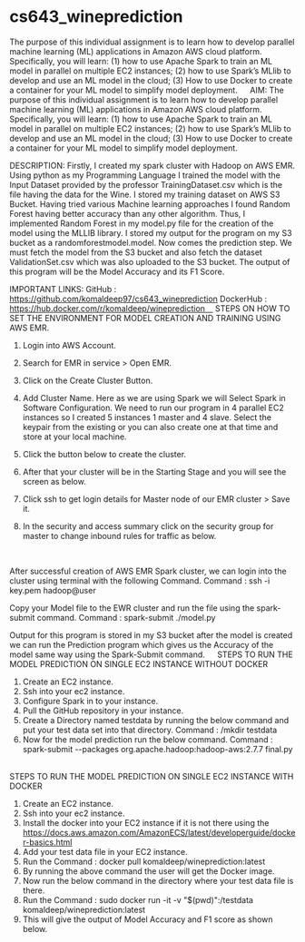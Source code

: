 # cs643_wineprediction
The purpose of this individual assignment is to learn how to develop parallel machine learning (ML) applications in Amazon AWS cloud platform. Specifically, you will learn: (1) how to use Apache Spark to train an ML model in parallel on multiple EC2 instances; (2) how to use Spark’s MLlib to develop and use an ML model in the cloud; (3) How to use Docker to create a container for your ML model to simplify model deployment.
 
AIM: 
The purpose of this individual assignment is to learn how to develop parallel machine learning (ML) applications in Amazon AWS cloud platform. Specifically, you will learn: (1) how to use Apache Spark to train an ML model in parallel on multiple EC2 instances; (2) how to use Spark’s MLlib to develop and use an ML model in the cloud; (3) How to use Docker to create a container for your ML model to simplify model deployment. 

DESCRIPTION: 
Firstly, I created my spark cluster with Hadoop on AWS EMR. Using python as my Programming Language I trained the model with the Input Dataset provided by the professor TrainingDataset.csv which is the file having the data for the Wine. I stored my training dataset on AWS S3 Bucket. Having tried various Machine learning approaches I found Random Forest having better accuracy than any other algorithm. Thus, I implemented Random Forest in my model.py file for the creation of the model using the MLLIB library. I stored my output for the program on my S3 bucket as a randomforestmodel.model. Now comes the prediction step. We must fetch the model from the S3 bucket and also fetch the dataset ValidationSet.csv which was also uploaded to the S3 bucket. The output of this program will be the Model Accuracy and its F1 Score.

IMPORTANT LINKS: 
GitHub : https://github.com/komaldeep97/cs643_wineprediction
DockerHub : https://hub.docker.com/r/komaldeep/wineprediction 
STEPS ON HOW TO SET THE ENVIRONMENT FOR MODEL CREATION AND TRAINING USING AWS EMR.
1.	Login into AWS Account.
2.	Search for EMR in service > Open EMR.
3.	Click on the Create Cluster Button.
4.	Add Cluster Name. Here as we are using Spark we will Select Spark in Software Configuration. We need to run our program in 4 parallel EC2 instances so I created 5 instances 1 master and 4 slave. Select the keypair from the existing or you can also create one at that time and store at your local machine.
 
5.	Click the button below to create the cluster.
 
6.	After that your cluster will be in the Starting Stage and you will see the screen as below.
 
7.	Click ssh to get login details for Master node of our EMR cluster > Save it.
8.	In the security and access summary click on the security group for master to change inbound rules for traffic as below.
 
 

After successful creation of AWS EMR Spark cluster, we can login into the cluster using terminal with the following Command.
Command :  ssh -i key.pem hadoop@user

Copy your Model file to the EWR cluster and run the file using the spark-submit command.
Command : spark-submit ./model.py

Output for this program is stored in my S3 bucket after the model is created we can run the Prediction program which gives us the Accuracy of the model same way using the Spark-Submit command.
 
STEPS TO RUN THE MODEL PREDICTION ON SINGLE EC2 INSTANCE WITHOUT DOCKER
1.	Create an EC2 instance.
2.	Ssh into your ec2 instance. 
3.	Configure Spark in to your instance. 
4.	Pull the GitHub repository in your instance. 
5.	Create a Directory named testdata by running the below command and put your test data set into that directory.
Command : /mkdir testdata
6.	Now for the model prediction run the below command.
Command : 
spark-submit --packages org.apache.hadoop:hadoop-aws:2.7.7 final.py
 

STEPS TO RUN THE MODEL PREDICTION ON SINGLE EC2 INSTANCE WITH DOCKER
1.	Create an EC2 instance.
2.	Ssh into your ec2 instance.
3.	Install the docker into your EC2 instance if it is not there using the https://docs.aws.amazon.com/AmazonECS/latest/developerguide/docker-basics.html
4.	Add your test data file in your EC2 instance.
5.	Run the Command : docker pull komaldeep/wineprediction:latest
6.	By running the above command the user will get the Docker image.
7.	Now run the below command in the directory where your test data file is there.
8.	Run the Command : 
sudo docker run -it -v "$(pwd)":/testdata komaldeep/wineprediction:latest
9.	This will give the output of Model Accuracy and F1 score as shown below. 
